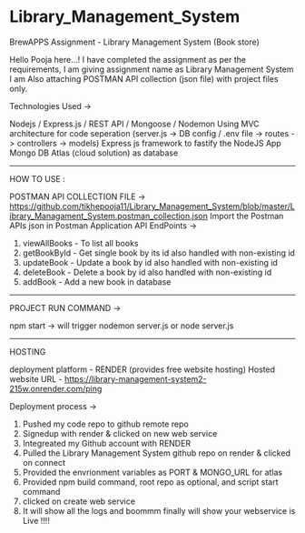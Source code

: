 # Library_Management_System

BrewAPPS Assignment - Library Management System (Book store) 

Hello Pooja here...! I have completed the assignment as per the requirements, I am giving assignment name as Library Management System
I am Also attaching POSTMAN API collection (json file) with project files only.

Technologies Used ->

Nodejs / Express.js / REST API / Mongoose  / Nodemon
Using MVC architecture for code seperation (server.js -> DB config / .env file -> routes -> controllers -> models)
Express js framework to fastify the NodeJS App
Mongo DB Atlas (cloud solution) as database

--------------------------------------------------------------------------
HOW TO USE :

POSTMAN API COLLECTION FILE -> https://github.com/tikhepooja11/Library_Management_System/blob/master/Library_Managament_System.postman_collection.json
Import the Postman APIs json in Postman Application
API EndPoints -> 
  1.  viewAllBooks - To list all books
  2.  getBookById - Get single book by its id also handled with non-existing id
  3.  updateBook - Update a book by id also handled with non-existing id
  4.  deleteBook - Delete a book by id also handled with non-existing id
  5.  addBook -  Add a new book in database

--------------------------------------------------------------------------
PROJECT RUN COMMAND -> 

npm start -> will trigger nodemon server.js
or
node server.js

--------------------------------------------------------------------------
HOSTING

deployment platform - RENDER (provides free website hosting)
Hosted website URL - https://library-management-system2-215w.onrender.com/ping 

Deployment process -> 
1. Pushed my code repo to github remote repo
2. Signedup with render & clicked on new web service
3. Integreated my Github account with RENDER
4. Pulled the Library Management System github repo on render & clicked on connect
5. Provided the envrionment variables as PORT & MONGO_URL for atlas
6. Provided npm build command, root repo as optional, and script start command
7. clicked on create web service
8. It will show all the logs and boommm finally will show your webservice is Live !!!!
   

